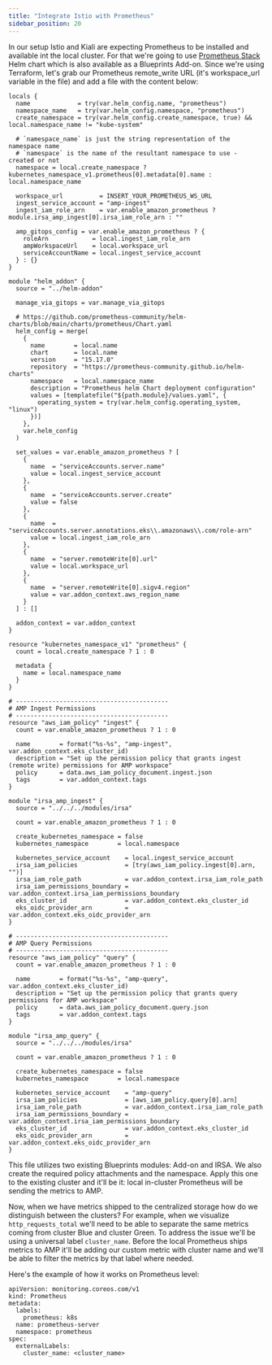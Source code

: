 ```yaml
---
title: "Integrate Istio with Prometheus"
sidebar_position: 20
---
```


In our setup Istio and Kiali are expecting Prometheus to be installed and available int the local cluster. For that we're going to use [Prometheus Stack]() Helm chart which is also available as a Blueprints Add-on. Since we're using Terraform, let's grab our Prometheus remote_write URL (it's workspace_url variable in the file) and add a file with the content below:

```
locals {
  name             = try(var.helm_config.name, "prometheus")
  namespace_name   = try(var.helm_config.namespace, "prometheus")
  create_namespace = try(var.helm_config.create_namespace, true) && local.namespace_name != "kube-system"

  # `namespace_name` is just the string representation of the namespace name
  # `namespace` is the name of the resultant namespace to use - created or not
  namespace = local.create_namespace ? kubernetes_namespace_v1.prometheus[0].metadata[0].name : local.namespace_name

  workspace_url          = INSERT_YOUR_PROMETHEUS_WS_URL
  ingest_service_account = "amp-ingest"
  ingest_iam_role_arn    = var.enable_amazon_prometheus ? module.irsa_amp_ingest[0].irsa_iam_role_arn : ""

  amp_gitops_config = var.enable_amazon_prometheus ? {
    roleArn            = local.ingest_iam_role_arn
    ampWorkspaceUrl    = local.workspace_url
    serviceAccountName = local.ingest_service_account
  } : {}
}

module "helm_addon" {
  source = "../helm-addon"

  manage_via_gitops = var.manage_via_gitops

  # https://github.com/prometheus-community/helm-charts/blob/main/charts/prometheus/Chart.yaml
  helm_config = merge(
    {
      name        = local.name
      chart       = local.name
      version     = "15.17.0"
      repository  = "https://prometheus-community.github.io/helm-charts"
      namespace   = local.namespace_name
      description = "Prometheus helm Chart deployment configuration"
      values = [templatefile("${path.module}/values.yaml", {
        operating_system = try(var.helm_config.operating_system, "linux")
      })]
    },
    var.helm_config
  )

  set_values = var.enable_amazon_prometheus ? [
    {
      name  = "serviceAccounts.server.name"
      value = local.ingest_service_account
    },
    {
      name  = "serviceAccounts.server.create"
      value = false
    },
    {
      name  = "serviceAccounts.server.annotations.eks\\.amazonaws\\.com/role-arn"
      value = local.ingest_iam_role_arn
    },
    {
      name  = "server.remoteWrite[0].url"
      value = local.workspace_url
    },
    {
      name  = "server.remoteWrite[0].sigv4.region"
      value = var.addon_context.aws_region_name
    }
  ] : []

  addon_context = var.addon_context
}

resource "kubernetes_namespace_v1" "prometheus" {
  count = local.create_namespace ? 1 : 0

  metadata {
    name = local.namespace_name
  }
}

# ------------------------------------------
# AMP Ingest Permissions
# ------------------------------------------
resource "aws_iam_policy" "ingest" {
  count = var.enable_amazon_prometheus ? 1 : 0

  name        = format("%s-%s", "amp-ingest", var.addon_context.eks_cluster_id)
  description = "Set up the permission policy that grants ingest (remote write) permissions for AMP workspace"
  policy      = data.aws_iam_policy_document.ingest.json
  tags        = var.addon_context.tags
}

module "irsa_amp_ingest" {
  source = "../../../modules/irsa"

  count = var.enable_amazon_prometheus ? 1 : 0

  create_kubernetes_namespace = false
  kubernetes_namespace        = local.namespace

  kubernetes_service_account    = local.ingest_service_account
  irsa_iam_policies             = [try(aws_iam_policy.ingest[0].arn, "")]
  irsa_iam_role_path            = var.addon_context.irsa_iam_role_path
  irsa_iam_permissions_boundary = var.addon_context.irsa_iam_permissions_boundary
  eks_cluster_id                = var.addon_context.eks_cluster_id
  eks_oidc_provider_arn         = var.addon_context.eks_oidc_provider_arn
}

# ------------------------------------------
# AMP Query Permissions
# ------------------------------------------
resource "aws_iam_policy" "query" {
  count = var.enable_amazon_prometheus ? 1 : 0

  name        = format("%s-%s", "amp-query", var.addon_context.eks_cluster_id)
  description = "Set up the permission policy that grants query permissions for AMP workspace"
  policy      = data.aws_iam_policy_document.query.json
  tags        = var.addon_context.tags
}

module "irsa_amp_query" {
  source = "../../../modules/irsa"

  count = var.enable_amazon_prometheus ? 1 : 0

  create_kubernetes_namespace = false
  kubernetes_namespace        = local.namespace

  kubernetes_service_account    = "amp-query"
  irsa_iam_policies             = [aws_iam_policy.query[0].arn]
  irsa_iam_role_path            = var.addon_context.irsa_iam_role_path
  irsa_iam_permissions_boundary = var.addon_context.irsa_iam_permissions_boundary
  eks_cluster_id                = var.addon_context.eks_cluster_id
  eks_oidc_provider_arn         = var.addon_context.eks_oidc_provider_arn
}
```

This file utilizes two existing Blueprints modules: Add-on and IRSA. We also create the required policy attachments and the namespace. Apply this one to the existing cluster and it'll be it: local in-cluster Prometheus will be sending the metrics to AMP.

Now, when we have metrics shipped to the centralized storage how do we distinguish between the clusters? For example, when we visualize `http_requests_total` we'll need to be able to separate the same metrics coming from cluster Blue and cluster Green. To address the issue we'll be using a universal label `cluster_name`. Before the local Prometheus ships metrics to AMP it'll be adding our custom metric with cluster name and we'll be able to filter the metrics by that label where needed.

Here's the example of how it works on Prometheus level:

```
apiVersion: monitoring.coreos.com/v1
kind: Prometheus
metadata:
  labels:
    prometheus: k8s
  name: prometheus-server
  namespace: prometheus
spec:
  externalLabels:
    cluster_name: <cluster_name>
```